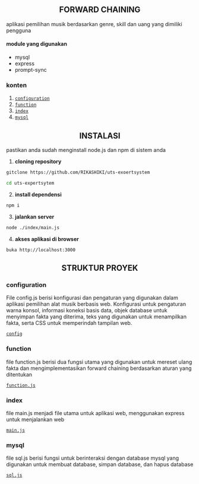 <h2 align=center>FORWARD CHAINING</h2>
aplikasi pemilihan musik berdasarkan genre, skill dan uang yang dimiliki pengguna

#### module yang digunakan
- mysql
- express
- prompt-sync

### konten
1. [`configuration`](#configuration)
2. [`function`](#function)
3. [`index`](#index)
4. [`mysql`](#mysql)
##

<h2 align=center>INSTALASI</h2>
pastikan anda sudah menginstall node.js dan npm di sistem anda

1. **cloning repository**
```bash
gitclone https://github.com/RIKASHIKI/uts-exoertsystem

cd uts-expertsytem
```

2. **install dependensi**
```bash
npm i
```
3. **jalankan server**
```bash
node ./index/main.js
```
4. **akses aplikasi di browser**
```
buka http://localhost:3000
```







<h2 align=center>STRUKTUR PROYEK</h2>

### configuration
File config.js berisi konfigurasi dan pengaturan yang digunakan dalam aplikasi pemilihan alat musik berbasis web. Konfigurasi untuk pengaturan warna konsol, informasi koneksi basis data, objek database untuk menyimpan fakta yang diterima, teks yang digunakan untuk menampilkan fakta, serta CSS untuk memperindah tampilan web.

[`config`](./config/readme.md)


### function
file function.js berisi dua fungsi utama yang digunakan untuk mereset ulang fakta dan mengimplementasikan forward chaining berdasarkan aturan yang ditentukan

[`function.js`](./function/readme.md)


### index
file main.js menjadi file utama untuk aplikasi web, menggunakan express untuk menjalankan web

[`main.js`](./index/readme.md)


### mysql
file sql.js berisi fungsi untuk berinteraksi dengan database mysql yang digunakan untuk membuat database, simpan database, dan hapus database

[`sql.js`](./mysql/readme.md)
